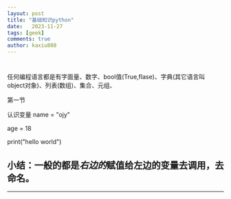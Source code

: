 ```yaml
---
layout: post
title: "基础知识python"
date:   2023-11-27
tags: [geek]
comments: true
author: kaxiu808  
---
```

# 

任何编程语言都是有字面量、数字、bool值(True,flase)、字典(其它语言叫 object对象)、列表(数组)、集合、元组、

第一节

认识变量
name = "ojy"

age = 18

print("hello world")

小结：一般的都是*右边的*赋值给左边的变量去调用，去命名。
--
-----



<!--stackedit_data:
eyJoaXN0b3J5IjpbMTY2NTExNjQ4NCwyMDk2NzA5OTYxLC0xMz
AzMDAxOTEzXX0=
-->